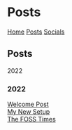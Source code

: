 <html>
<head>
<title>Linux-Gamer - Posts</title>
<link href="style.css" rel="stylesheet" type="text/css" />
</head>
<body>
<h1>Posts</h1>
<a href="index">Home</a> <a href="posts">Posts</a> <a href="socials">Socials</a>
<h2>Posts</h2>
2022

<h3>2022</h3>
<a href="/content/posts/welcome-post">Welcome Post</a>
<br>
<a href="/content/posts/my-new-setup">My New Setup</a>
<br>
<a href="/content/posts/foss-times.md">The FOSS Times</a>
</body>
</html>